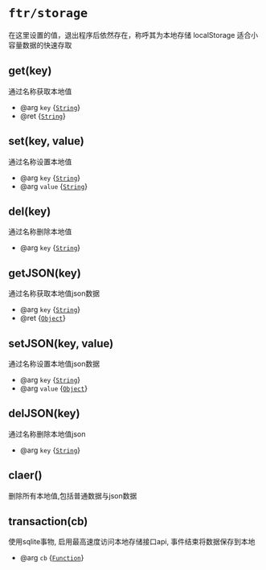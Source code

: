 # `ftr/storage`

在这里设置的值，退出程序后依然存在，称呼其为本地存储 localStorage 适合小容量数据的快速存取

## get(key)

通过名称获取本地值

* @arg `key` {[`String`]}
* @ret {[`String`]}

## set(key, value)

通过名称设置本地值

* @arg `key` {[`String`]}
* @arg `value` {[`String`]}

## del(key)

通过名称删除本地值

* @arg `key` {[`String`]}

## getJSON(key)

通过名称获取本地值json数据

* @arg `key` {[`String`]}
* @ret {[`Object`]}

## setJSON(key, value)

通过名称设置本地值json数据

* @arg `key` {[`String`]}
* @arg `value` {[`Object`]}

## delJSON(key)

通过名称删除本地值json

* @arg `key` {[`String`]}

## claer()

删除所有本地值,包括普通数据与json数据

## transaction(cb)

使用sqlite事物, 启用最高速度访问本地存储接口api, 事件结束将数据保存到本地

* @arg `cb` {[`Function`]}


[`Object`]: https://developer.mozilla.org/en-US/docs/Web/JavaScript/Reference/Global_Objects/Object
[`String`]: https://developer.mozilla.org/en-US/docs/Web/JavaScript/Reference/Global_Objects/String
[`Function`]: https://developer.mozilla.org/en-US/docs/Web/JavaScript/Reference/Global_Objects/Function
